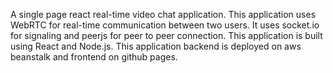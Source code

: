 A single page react real-time video chat application. This application uses WebRTC for real-time communication between two users. 
It uses socket.io for signaling and peerjs for peer to peer connection.
This application is built using React and Node.js. This application backend is deployed on aws beanstalk and frontend on github pages.
